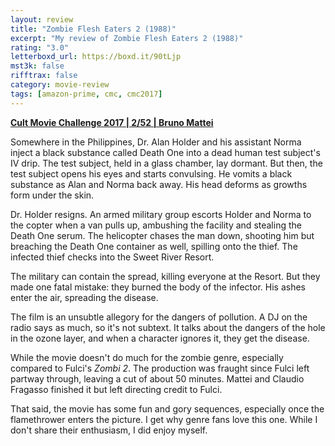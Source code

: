 ```yaml
---
layout: review
title: "Zombie Flesh Eaters 2 (1988)"
excerpt: "My review of Zombie Flesh Eaters 2 (1988)"
rating: "3.0"
letterboxd_url: https://boxd.it/90tLjp
mst3k: false
rifftrax: false
category: movie-review
tags: [amazon-prime, cmc, cmc2017]
---
```


<b><a href="https://boxd.it/q7TYk" target="_blank" rel="noopener">Cult Movie Challenge 2017 | 2/52 | Bruno Mattei</a></b>

Somewhere in the Philippines, Dr. Alan Holder and his assistant Norma inject a black substance called Death One into a dead human test subject's IV drip. The test subject, held in a glass chamber, lay dormant. But then, the test subject opens his eyes and starts convulsing. He vomits a black substance as Alan and Norma back away. His head deforms as growths form under the skin.

Dr. Holder resigns. An armed military group escorts Holder and Norma to the copter when a van pulls up, ambushing the facility and stealing the Death One serum. The helicopter chases the man down, shooting him but breaching the Death One container as well, spilling onto the thief. The infected thief checks into the Sweet River Resort.

The military can contain the spread, killing everyone at the Resort. But they made one fatal mistake: they burned the body of the infector. His ashes enter the air, spreading the disease.

The film is an unsubtle allegory for the dangers of pollution. A DJ on the radio says as much, so it's not subtext. It talks about the dangers of the hole in the ozone layer, and when a character ignores it, they get the disease.

While the movie doesn't do much for the zombie genre, especially compared to Fulci's <i>Zombi 2</i>. The production was fraught since Fulci left partway through, leaving a cut of about 50 minutes. Mattei and Claudio Fragasso finished it but left directing credit to Fulci.

That said, the movie has some fun and gory sequences, especially once the flamethrower enters the picture. I get why genre fans love this one. While I don't share their enthusiasm, I did enjoy myself.
